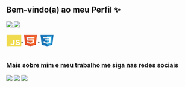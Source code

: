 ## Bem-vindo(a) ao meu Perfil ✨

 <div>
   <a href="https://github.com/kellydflavio">
   <img height="180em" src="https://github-readme-stats.vercel.app/api?username=kellydflavio&show_icons=true&theme=merco&include_all_commits=true&count_private=true"/>
   <img height="180em" src="https://github-readme-stats.vercel.app/api/top-langs/?username=kellydflavio&layout=compact&langs_count=6&theme=merco"/>
</div>
    
<div style="display: inline_block"><br>
  <img align="center" alt="Js" height="30" width="40" src="https://raw.githubusercontent.com/devicons/devicon/master/icons/javascript/javascript-plain.svg">
  <img align="center" alt="Js" height="30" width="40" src="https://raw.githubusercontent.com/devicons/devicon/master/icons/html5/html5-original.svg">
  <img align="center" alt="Js" height="30" width="40" 
src="https://raw.githubusercontent.com/devicons/devicon/master/icons/css3/css3-original.svg">
</div>
 
<br>
 
### Mais sobre mim e meu trabalho me siga nas redes sociais
 
<div>

  <a href="https://instagram.com/kellylopesdepaula" target="_blank"><img src="https://img.shields.io/badge/-Instagram-%23E4405F?style=for-the-badge&logo=instagram&logoColor=white" target="_blank"></a>
  <a href = "mailto:kellydflavio@gmail.com"><img src="https://img.shields.io/badge/-Gmail-%23333?style=for-the-badge&logo=gmail&logoColor=white" target="_blank"></a>
  <a href="https://www.linkedin.com/in/kellylopesdepaula" target="_blank"><img src="https://img.shields.io/badge/-LinkedIn-%230077B5?style=for-the-badge&logo=linkedin&logoColor=white" target="_blank"></a>
</div>

